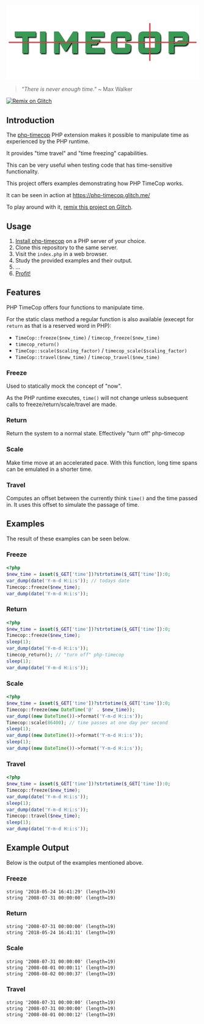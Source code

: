 ![PHP TimeCop Logo](logo-timecop.png)

> _"There is never enough time."_
> ~ Max Walker

[![Remix on Glitch](https://cdn.glitch.com/2703baf2-b643-4da7-ab91-7ee2a2d00b5b/remix-button.svg)](https://glitch.com/edit/#!/remix/php-timecop)

## Introduction

The [php-timecop](https://github.com/hnw/php-timecop) PHP extension
makes it possible to manipulate time as experienced by the PHP runtime.

It provides "time travel" and "time freezing" capabilities.

This can be very useful when testing code that has time-sensitive functionality.

This project offers examples demonstrating how PHP TimeCop works.

It can be seen in action at https://php-timecop.glitch.me/

To play around with it, [remix this project on Glitch](https://glitch.com/edit/#!/remix/php-timecop).

## Usage

1. [Install php-timecop](https://github.com/hnw/php-timecop#install-with-package-manager) on a PHP server of your choice.
2. Clone this repository to the same server.
3. Visit the `index.php` in a web browser.
4. Study the provided examples and their output.
5. ...
6. [Profit!](http://knowyourmeme.com/memes/profit)

## Features

PHP TimeCop offers four functions to manipulate time.

For the static class method a regular function is also available (execept for `return` as that is a reserved word in PHP):

-   `TimeCop::freeze($new_time)` / `timecop_freeze($new_time)`
-   `timecop_return()`
-   `TimeCop::scale($scaling_factor)` / `timecop_scale($scaling_factor)`
-   `TimeCop::travel($new_time)` / `timecop_travel($new_time)`

### Freeze

Used to statically mock the concept of "now".

As the PHP runtime executes, `time()` will not change unless subsequent calls to freeze/return/scale/travel are made.

### Return

Return the system to a normal state. Effectively "turn off" php-timecop

### Scale

Make time move at an accelerated pace. With this function, long time spans can be emulated in a shorter time.

### Travel

Computes an offset between the currently think `time()` and the time passed in. It uses this offset to simulate the passage of time.

## Examples

The result of these examples can be seen below.

### Freeze

```php
<?php
$new_time = isset($_GET['time'])?strtotime($_GET['time']):0;
var_dump(date('Y-m-d H:i:s')); // todays date
Timecop::freeze($new_time);
var_dump(date('Y-m-d H:i:s'));
```

### Return

```php
<?php
$new_time = isset($_GET['time'])?strtotime($_GET['time']):0;
Timecop::freeze($new_time);
sleep(1);
var_dump(date('Y-m-d H:i:s'));
timecop_return(); // "turn off" php-timecop
sleep(1);
var_dump(date('Y-m-d H:i:s'));
```

### Scale

```php
<?php
$new_time = isset($_GET['time'])?strtotime($_GET['time']):0;
Timecop::freeze(new DateTime('@' . $new_time));
var_dump((new DateTime())->format('Y-m-d H:i:s'));
Timecop::scale(86400); // time passes at one day per second
sleep(1);
var_dump((new DateTime())->format('Y-m-d H:i:s'));
sleep(1);
var_dump((new DateTime())->format('Y-m-d H:i:s'));
```

### Travel

```php
<?php
$new_time = isset($_GET['time'])?strtotime($_GET['time']):0;
Timecop::freeze($new_time);
var_dump(date('Y-m-d H:i:s'));
sleep(1);
var_dump(date('Y-m-d H:i:s'));
Timecop::travel($new_time);
sleep(1);
var_dump(date('Y-m-d H:i:s'));
```

## Example Output

Below is the output of the examples mentioned above.

### Freeze

```
string '2018-05-24 16:41:29' (length=19)
string '2008-07-31 00:00:00' (length=19)
```

### Return

```
string '2008-07-31 00:00:00' (length=19)
string '2018-05-24 16:41:31' (length=19)
```

### Scale

```
string '2008-07-31 00:00:00' (length=19)
string '2008-08-01 00:00:11' (length=19)
string '2008-08-02 00:00:37' (length=19)
```

### Travel

```
string '2008-07-31 00:00:00' (length=19)
string '2008-07-31 00:00:00' (length=19)
string '2008-08-01 00:00:12' (length=19)
```

